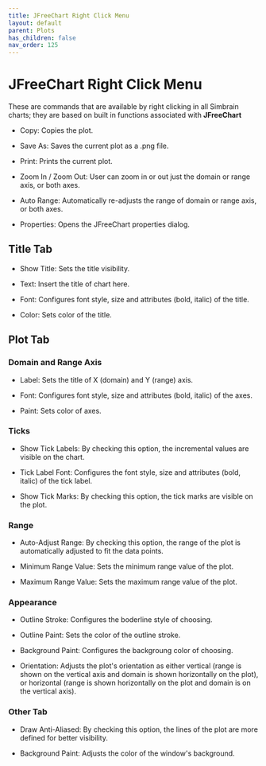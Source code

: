 ```yaml
---
title: JFreeChart Right Click Menu
layout: default
parent: Plots
has_children: false
nav_order: 125
---
```


# JFreeChart Right Click Menu

These are commands that are available by right clicking in all Simbrain charts; they are based on built in functions associated with **JFreeChart**

- Copy: Copies the plot.

- Save As: Saves the current plot as a .png file.

- Print: Prints the current plot.

- Zoom In / Zoom Out: User can zoom in or out just the domain or range axis, or both axes.

- Auto Range: Automatically re-adjusts the range of domain or range axis, or both axes.

- Properties: Opens the JFreeChart properties dialog.

## Title Tab

- Show Title: Sets the title visibility.

- Text: Insert the title of chart here.

- Font: Configures font style, size and attributes (bold, italic) of the title.

- Color: Sets color of the title.

## Plot Tab

### Domain and Range Axis

- Label: Sets the title of X (domain) and Y (range) axis.

- Font: Configures font style, size and attributes (bold, italic) of the axes.

- Paint: Sets color of axes.

### Ticks

- Show Tick Labels: By checking this option, the incremental values are visible on the chart.

- Tick Label Font: Configures the font style, size and attributes (bold, italic) of the tick label.

- Show Tick Marks: By checking this option, the tick marks are visible on the plot.

### Range

- Auto-Adjust Range: By checking this option, the range of the plot is automatically adjusted to fit the data points.

- Minimum Range Value: Sets the minimum range value of the plot.

- Maximum Range Value: Sets the maximum range value of the plot.

### Appearance

- Outline Stroke: Configures the boderline style of choosing.

- Outline Paint: Sets the color of the outline stroke.

- Background Paint: Configures the backgroung color of choosing.

- Orientation: Adjusts the plot's orientation as either vertical (range is shown on the vertical axis and domain is shown horizontally on the plot), or horizontal (range is shown horizontally on the plot and domain is on the vertical axis).

### Other Tab

- Draw Anti-Aliased: By checking this option, the lines of the plot are more defined for better visibility.

- Background Paint: Adjusts the color of the window's background.